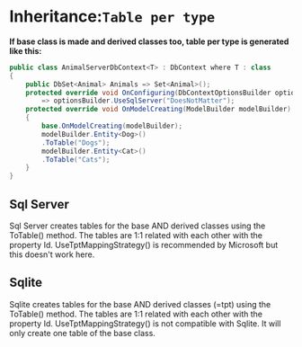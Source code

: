 # Inheritance:`Table per type`
**If base class is made and derived classes too, table per type is generated like this:**
```csharp
public class AnimalServerDbContext<T> : DbContext where T : class
{
    public DbSet<Animal> Animals => Set<Animal>();
    protected override void OnConfiguring(DbContextOptionsBuilder optionsBuilder)
        => optionsBuilder.UseSqlServer("DoesNotMatter");
    protected override void OnModelCreating(ModelBuilder modelBuilder)
    {
        base.OnModelCreating(modelBuilder);
        modelBuilder.Entity<Dog>()
        .ToTable("Dogs");
        modelBuilder.Entity<Cat>()
        .ToTable("Cats");
    }
}
```
## Sql Server
Sql Server creates tables for the base AND derived classes using the ToTable() method. The tables are 1:1 related with each other with the property Id. UseTptMappingStrategy() is recommended by Microsoft but this doesn't work here.
## Sqlite
Sqlite creates tables for the base AND derived classes (=tpt) using the ToTable() method. The tables are 1:1 related with each other with the property Id. UseTptMappingStrategy() is not compatible with Sqlite. It will only create one table of the base class.
